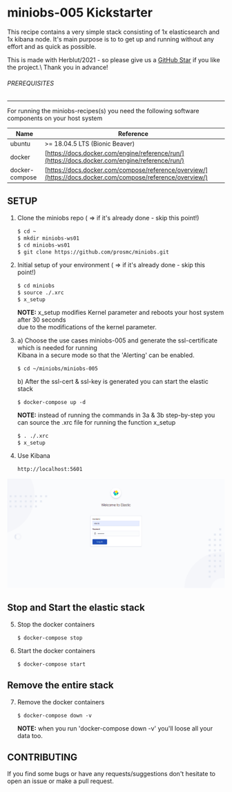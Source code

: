 # miniobs-005 Kickstarter

This recipe contains a very simple stack consisting of 1x elasticsearch and 1x kibana node. It's main purpose is to
to get up and running without any effort and as quick as possible.

This is made with Herblut/2021 - so please give us a [GitHub Star](https://github.com/prosmc/miniobs/stargazers)
if you like the project.\ Thank you in advance!

###### PREREQUISITES
---
For running the miniobs-recipes(s) you need the following software components on your host system

Name           | Reference    
-------------- | --------------- 
ubuntu         | >= 18.04.5 LTS (Bionic Beaver)
docker         | [https://docs.docker.com/engine/reference/run/](https://docs.docker.com/engine/reference/run/)
docker-compose | [https://docs.docker.com/compose/reference/overview/](https://docs.docker.com/compose/reference/overview/)

SETUP
---

01. Clone the miniobs repo ( => if it's already done - skip this point!)

        $ cd ~
        $ mkdir miniobs-ws01
        $ cd miniobs-ws01
        $ git clone https://github.com/prosmc/miniobs.git

02. Initial setup of your environment ( => if it's already done - skip this point!)

        $ cd miniobs
        $ source ./.xrc
        $ x_setup

    **NOTE:** x_setup modifies Kernel parameter and reboots your host system after 30 seconds\
    due to the modifications of the kernel parameter.
      
03. a) Choose the use cases miniobs-005 and generate the ssl-certificate which is needed for running\
   Kibana in a secure mode so that the 'Alerting' can be enabled.

        $ cd ~/miniobs/miniobs-005

    b) After the ssl-cert & ssl-key is generated you can start the elastic stack

        $ docker-compose up -d 

    **NOTE:** instead of running the commands in 3a & 3b step-by-step you can source the .xrc 
    file for running the function x_setup

        $ . ./.xrc
        $ x_setup

04. Use Kibana

        http://localhost:5601

   ![Kibana Landing Page](resources/assets/images/miniobs-005_pict-01.png)


Stop and Start the elastic stack
---

05. Stop the docker containers

        $ docker-compose stop

06. Start the docker containers

        $ docker-compose start 

Remove the entire stack
---

07. Remove the docker containers

        $ docker-compose down -v

    **NOTE:** when you run 'docker-compose down -v' you'll loose all your data too.

CONTRIBUTING
---
If you find some bugs or have any requests/suggestions don't hesitate to open an issue or make a pull request.
